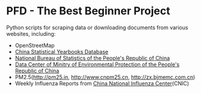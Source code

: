 PFD - The Best Beginner Project
===

Python scripts for scraping data or downloading documents from various websites, including:

* OpenStreetMap
* [China Statistical Yearbooks Database](http://tongji.cnki.net/kns55/index.aspx)
* [National Bureau of Statistics of the People's Republic of China](http://www.stats.gov.cn/tjsj/tjbz/tjyqhdmhcxhfdm/)
* [Data Center of Minitry of Environmental Protection of the People's Republic of China](http://datacenter.mep.gov.cn/)
* PM2.5(http://pm25.in, http://www.cnpm25.cn, http://zx.bjmemc.com.cn)
* Weekly Influenza Reports from [China National Influenza Center](http://www.chinaivdc.cn/cnic/zyzx/lgzb/)(CNIC)
<!---
* [Infectious Diseases Weekly Report (IDWR) Surveillance Data Table](https://www.niid.go.jp/niid/en/survaillance-data-table-english.html) from [National Institute of Infectious Diseases (NIID)](https://www.niid.go.jp/niid/en/), Japan
-->

